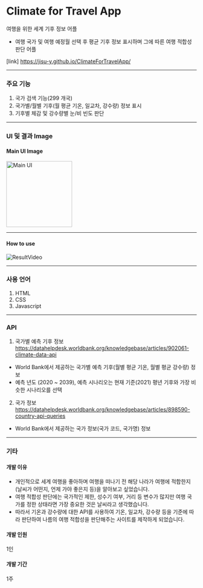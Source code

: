 # Climate for Travel App

여행을 위한 세계 기후 정보 어플

- 여행 국가 및 여행 예정월 선택 후 평균 기후 정보 표시하며 그에 따른 여행 적합성 판단 어플

[link] https://jisu-y.github.io/ClimateForTravelApp/

---

### 주요 기능

1. 국가 검색 기능(299 개국)
2. 국가별/월별 기후(월 평균 기온, 일교차, 강수량) 정보 표시
3. 기후별 체감 및 강수량별 눈/비 빈도 판단

---
<!-- Line -->

### UI 및 결과 Image

#### Main UI Image

<img width="174" alt="Main UI" src="https://user-images.githubusercontent.com/80020227/124286811-484e6880-db8a-11eb-93e2-32eeac25ce7a.PNG">

---

#### How to use
![ResultVideo](https://user-images.githubusercontent.com/80020227/124354549-8493ce80-dc47-11eb-8b3e-e617e783afa5.gif)

---

### 사용 언어
1. HTML
2. CSS
3. Javascript

---

### API

1. 국가별 예측 기후 정보
https://datahelpdesk.worldbank.org/knowledgebase/articles/902061-climate-data-api

- World Bank에서 제공하는 국가별 예측 기후(월별 평균 기온, 월별 평균 강수량) 정보
- 예측 년도 (2020 ~ 2039), 예측 시나리오는 현재 기준(2021) 평년 기후와 가장 비슷한 시나리오를 선택

2. 국가 정보
https://datahelpdesk.worldbank.org/knowledgebase/articles/898590-country-api-queries

- World Bank에서 제공하는 국가 정보(국가 코드, 국가명) 정보

---

### 기타

#### 개발 이유
 - 개인적으로 세계 여행을 좋아하며 여행을 떠나기 전 해당 나라가 여행에 적합한지(날씨가 어떤지, 언제 가야 좋은지 등)을 알아보고 싶었습니다.
 - 여행 적합성 판단에는 국가적인 제한, 성수기 여부, 거리 등 변수가 많지만 여행 국가를 정한 상태라면 가장 중요한 것은 날씨라고 생각했습니다.
 - 따라서 기온과 강수량에 대한 API를 사용하여 기온, 일교차, 강수량 등을 기준에 따라 판단하여 나름의 여행 적합성을 판단해주는 사이트를 제작하게 되었습니다.

#### 개발 인원
1인

#### 개발 기간
1주
